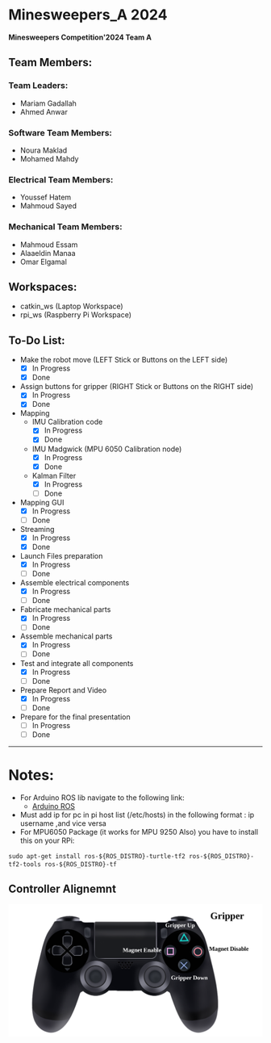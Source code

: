 # Minesweepers_A 2024
**Minesweepers Competition'2024 Team A**

## Team Members:

### Team Leaders:
- Mariam Gadallah
- Ahmed Anwar

### Software Team Members:
- Noura Maklad
- Mohamed Mahdy

### Electrical Team Members:
- Youssef Hatem
- Mahmoud Sayed

### Mechanical Team Members:
- Mahmoud Essam
- Alaaeldin Manaa
- Omar Elgamal

## Workspaces:
- catkin_ws (Laptop Workspace)
- rpi_ws (Raspberry Pi Workspace)


## To-Do List:

- Make the robot move         (LEFT Stick or Buttons on the LEFT side)
  - [x] In Progress 
  - [x] Done
- Assign buttons for gripper  (RIGHT Stick or Buttons on the RIGHT side)
  - [x] In Progress 
  - [X] Done
- Mapping
  - IMU Calibration code
    - [x] In Progress 
    - [x] Done
  - IMU Madgwick (MPU 6050 Calibration node)
    - [x] In Progress 
    - [x] Done
  - Kalman Filter
    - [x] In Progress 
    - [ ] Done
- Mapping GUI 
  - [x] In Progress 
  - [ ] Done
- Streaming
  - [x] In Progress 
  - [x] Done
- Launch Files preparation 
  - [x] In Progress 
  - [ ] Done
- Assemble electrical components 
  - [X] In Progress 
  - [ ] Done
- Fabricate mechanical parts 
  - [x] In Progress 
  - [ ] Done
- Assemble mechanical parts 
  - [x] In Progress 
  - [ ] Done
- Test and integrate all components 
  - [x] In Progress 
  - [ ] Done
- Prepare Report and Video
  - [x] In Progress 
  - [ ] Done
- Prepare for the final presentation 
  - [ ] In Progress 
  - [ ] Done
--------------------------------------------------------------------
# Notes:
  - For Arduino ROS lib navigate to the following link:
    - [Arduino ROS](https://wiki.ros.org/rosserial_arduino/Tutorials/Arduino%20IDE%20Setup)
  - Must add ip for pc in pi host list (/etc/hosts)  in the following format : ip username ,and vice versa
  - For MPU6050 Package (it works for MPU 9250 Also) you have to install this on your RPi:
```
sudo apt-get install ros-${ROS_DISTRO}-turtle-tf2 ros-${ROS_DISTRO}-tf2-tools ros-${ROS_DISTRO}-tf
```
## Controller Alignemnt
![Controller](Controller.png)

